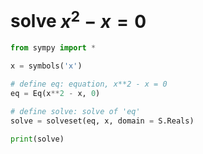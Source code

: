 # solve $x^2 - x = 0$
```python
from sympy import *

x = symbols('x')

# define eq: equation, x**2 - x = 0
eq = Eq(x**2 - x, 0)

# define solve: solve of 'eq'
solve = solveset(eq, x, domain = S.Reals)

print(solve)
```
